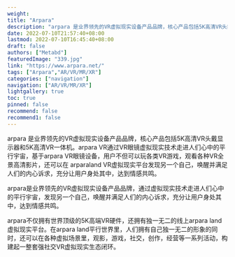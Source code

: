 ```yaml
---
weight: 
title: "Arpara"
description: "arpara 是业界领先的VR虚拟现实设备产品品牌，核心产品包括5K高清VR头戴显示器和5K高清VR一体机。arpara VR通过VR眼镜虚拟现实技术走进人们心中的平行宇宙，基于arpara VR眼镜设备，用户不但可以玩各类VR游戏，观看各种VR全景高清影片，还可以在 arparaland VR虚拟现实平台发现另一个自己，唤醒并满足人们的内心诉求，充分让用户身处其中，达到情感共鸣。"
date: 2022-07-10T21:57:40+08:00
lastmod: 2022-07-10T16:45:40+08:00
draft: false
authors: ["Metabd"]
featuredImage: "339.jpg"
link: "https://www.arpara.net/"
tags: ["Arpara","AR/VR/MR/XR"]
categories: ["navigation"]
navigation: ["AR/VR/MR/XR"]
lightgallery: true
toc: true
pinned: false
recommend: false
recommend1: false
---
```


arpara 是业界领先的VR虚拟现实设备产品品牌，核心产品包括5K高清VR头戴显示器和5K高清VR一体机。arpara VR通过VR眼镜虚拟现实技术走进人们心中的平行宇宙，基于arpara VR眼镜设备，用户不但可以玩各类VR游戏，观看各种VR全景高清影片，还可以在 arparaland VR虚拟现实平台发现另一个自己，唤醒并满足人们的内心诉求，充分让用户身处其中，达到情感共鸣。

arpara是业界领先的VR虚拟现实设备产品品牌，通过虚拟现实技术走进人们心中的平行宇宙，发现另一个自己，唤醒并满足人们的内心诉求，充分让用户身处其中，达到情感共鸣。

arpara不仅拥有世界顶级的5K高端VR硬件，还拥有独一无二的线上arpara land虚拟现实平台。在arpara land平行世界里，人们拥有自己独一无二的形象的同时，还可以在各种虚拟场景里，观影，游戏，社交，创作，经营等一系列活动，构建起一整套强社交VR虚拟现实生态闭环。